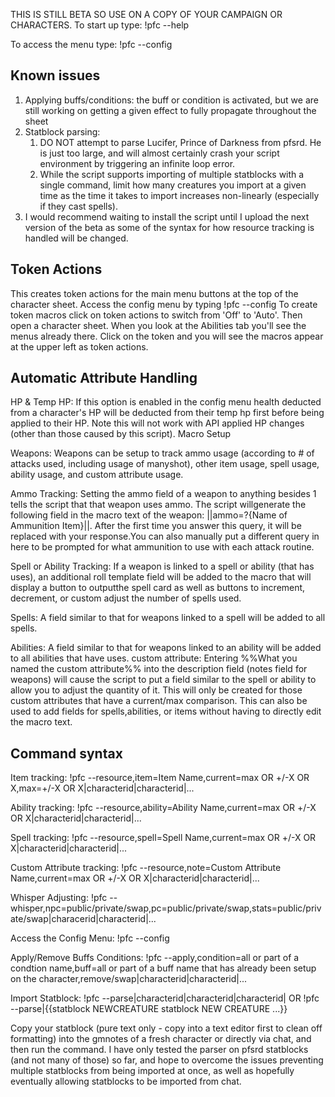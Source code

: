 THIS IS STILL BETA SO USE ON A COPY OF YOUR CAMPAIGN OR CHARACTERS.
To start up type:
!pfc --help

To access the menu type:
!pfc --config

Known issues
------------
1. Applying buffs/conditions: the buff or condition is activated, but we are still working on getting a given effect to fully propagate throughout the sheet
1. Statblock parsing: 
    1. DO NOT attempt to parse Lucifer, Prince of Darkness from pfsrd. He is just too large, and will almost certainly crash your script environment by triggering an infinite loop error.
    1. While the script supports importing of multiple statblocks with a single command, limit how many creatures you import at a given time as the time it takes to import increases non-linearly (especially if they cast spells).
1. I would recommend waiting to install the script until I upload the next version of the beta as some of the syntax for how resource tracking is handled will be changed.

Token Actions
-------------
This creates token actions for the main menu buttons at the top of the character sheet.
Access the config menu by typing !pfc --config To create token macros click on token actions to switch from 'Off' to 'Auto'. Then open a character sheet. When you look at the Abilities tab you'll see the menus already there. Click on the token and you will see the macros appear at the upper left as token actions. 


Automatic Attribute Handling
----------------------------
HP & Temp HP: If this option is enabled in the config menu health deducted from a character's HP will be deducted from their temp hp first before being applied to their HP. Note this will not work with API applied HP changes (other than those caused by this script).
Macro Setup

Weapons: Weapons can be setup to track ammo usage (according to # of attacks used, including usage of manyshot), other item usage, spell usage, ability usage, and custom attribute usage.

Ammo Tracking: Setting the ammo field of a weapon to anything besides 1 tells the script that that weapon uses ammo. The script willgenerate the following field in the macro text of the weapon: ||ammo=?{Name of Ammunition Item}||. After the first time you answer this query, it will be replaced with your response.You can also manually put a different query in here to be prompted for what ammunition to use with each attack routine.

Spell or Ability Tracking: If a weapon is linked to a spell or ability (that has uses), an additional roll template field will be added to the macro that will display a button to outputthe spell card as well as buttons to increment, decrement, or custom adjust the number of spells used.

Spells: A field similar to that for weapons linked to a spell will be added to all spells.

Abilities: A field similar to that for weapons linked to an ability will be added to all abilities that have uses.
custom attribute: Entering %%What you named the custom attribute%% into the description field (notes field for weapons) will cause the script to put a field similar to the spell or ability to allow you to adjust the quantity of it. This will only be created for those custom attributes that have a current/max comparison. This can also be used to add fields for spells,abilities, or items without having to directly edit the macro text.

Command syntax
--------------
Item tracking: !pfc --resource,item=Item Name,current=max OR +/-X OR X,max=+/-X OR X|characterid|characterid|...

Ability tracking: !pfc --resource,ability=Ability Name,current=max OR +/-X OR X|characterid|characterid|...

Spell tracking: !pfc --resource,spell=Spell Name,current=max OR +/-X OR X|characterid|characterid|...

Custom Attribute tracking: !pfc --resource,note=Custom Attribute Name,current=max OR +/-X OR X|characterid|characterid|...

Whisper Adjusting: !pfc --whisper,npc=public/private/swap,pc=public/private/swap,stats=public/private/swap|characerid|characterid|...

Access the Config Menu: !pfc --config

Apply/Remove Buffs Conditions: !pfc --apply,condition=all or part of a condtion name,buff=all or part of a buff name that has already been setup on the character,remove/swap|characterid|characterid|...

Import Statblock: !pfc --parse|characterid|characterid|characterid| OR !pfc --parse|{{statblock NEWCREATURE statblock NEW CREATURE ...}}

Copy your statblock (pure text only - copy into a text editor first to clean off formatting) into the gmnotes of a fresh character or directly via chat, and then run the command. I have only tested the parser on pfsrd statblocks (and not many of those) so far, and hope to overcome the issues preventing multiple statblocks from being imported at once, as well as hopefully eventually allowing statblocks to be imported from chat.



